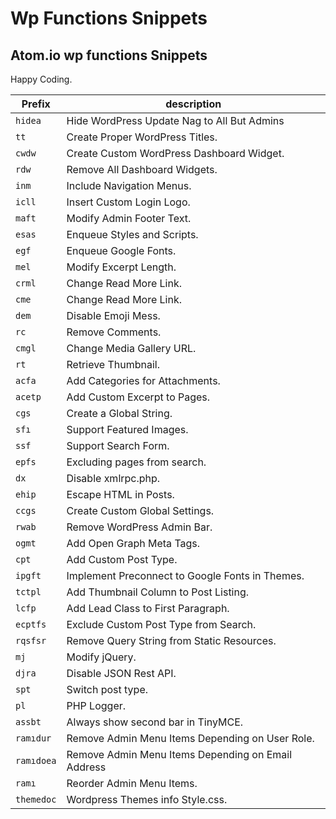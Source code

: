 
# Wp Functions Snippets


## Atom.io wp functions Snippets
Happy Coding.

| Prefix|description
|---------|------------------------------------------------------|
| `hidea`  | Hide WordPress Update Nag to All But Admins         |
| `tt`     | Create Proper WordPress Titles.                     |    
| `cwdw`   | Create Custom WordPress Dashboard Widget.           |
| `rdw`    | Remove All Dashboard Widgets.                       |
| `inm`    | Include Navigation Menus.                           |
| `icll`   | Insert Custom Login Logo.                           |
| `maft`   | Modify Admin Footer Text.                           |
| `esas`   | Enqueue Styles and Scripts.                         |
| `egf`    | Enqueue Google Fonts.                               |
| `mel`    | Modify Excerpt Length.                              |
| `crml`   | Change Read More Link.                              |
| `cme`    | Change Read More Link.                              |
| `dem`    | Disable Emoji Mess.                                 |
| `rc`     | Remove Comments.                                    |
| `cmgl`   | Change Media Gallery URL.                           |
| `rt`     | Retrieve Thumbnail.                                 |
| `acfa`   | Add Categories for Attachments.                     |
| `acetp`  | Add Custom Excerpt to Pages.                        |           
| `cgs`    | Create a Global String.                             |
| `sfı`    | Support Featured Images.                            |
| `ssf`    | Support Search Form.                                |
| `epfs`   | Excluding pages from search.                        |
| `dx`     | Disable xmlrpc.php.                                 |
| `ehip`   | Escape HTML in Posts.                               |
| `ccgs`   | Create Custom Global Settings.                      |
| `rwab`   | Remove WordPress Admin Bar.                         |
| `ogmt`   | Add Open Graph Meta Tags.                           |
| `cpt`    | Add Custom Post Type.                               |
| `ipgft`  | Implement Preconnect to Google Fonts in Themes.     |
| `tctpl`  | Add Thumbnail Column to Post Listing.               |
| `lcfp`   | Add Lead Class to First Paragraph.                  |
| `ecptfs` | Exclude Custom Post Type from Search.               |
| `rqsfsr` | Remove Query String from Static Resources.          |
| `mj`     | Modify jQuery.                                      |
| `djra`   | Disable JSON Rest API.                              |
| `spt`    | Switch post type.                                   |
| `pl`     | PHP Logger.                                         |
| `assbt`  | Always show second bar in TinyMCE.                  |
| `ramıdur`| Remove Admin Menu Items Depending on User Role.     |
| `ramıdoea`|Remove Admin Menu Items Depending on Email Address  |
| `ramı`   | Reorder Admin Menu Items.                           |
| `themedoc`| Wordpress Themes info Style.css.                   |

